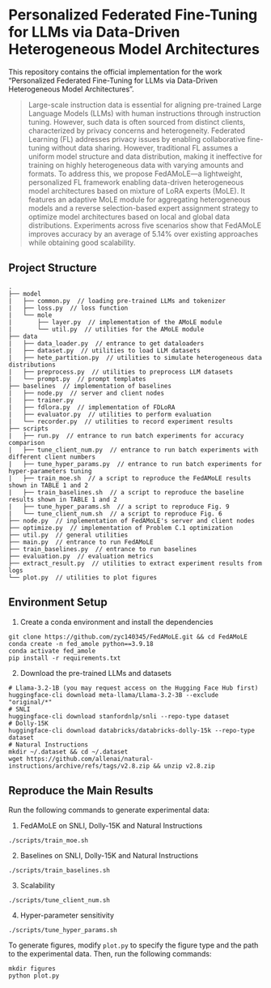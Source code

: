 # Personalized Federated Fine-Tuning for LLMs via Data-Driven Heterogeneous Model Architectures
This repository contains the official implementation for the work 
“Personalized Federated Fine-Tuning for LLMs via Data-Driven Heterogeneous Model Architectures”.
> Large-scale instruction data is essential for aligning pre-trained Large Language Models (LLMs) 
> with human instructions through instruction tuning. However, such data is often sourced from distinct clients, 
> characterized by privacy concerns and heterogeneity. Federated Learning (FL) addresses privacy issues by 
> enabling collaborative fine-tuning without data sharing. However, traditional FL assumes a uniform model structure 
> and data distribution, making it ineffective for training on highly heterogeneous data with varying amounts and 
> formats. To address this, we propose FedAMoLE—a lightweight, personalized FL framework enabling data-driven 
> heterogeneous model architectures based on mixture of LoRA experts (MoLE). It features an adaptive MoLE module 
> for aggregating heterogeneous models and a reverse selection-based expert assignment strategy to optimize model 
> architectures based on local and global data distributions. Experiments across five scenarios show that FedAMoLE 
> improves accuracy by an average of 5.14% over existing approaches while obtaining good scalability.

## Project Structure
```
.
├── model
|   ├── common.py  // loading pre-trained LLMs and tokenizer
|   ├── loss.py  // loss function
|   └── mole
|       ├── layer.py  // implementation of the AMoLE module
|       └── util.py  // utilities for the AMoLE module
├── data
|   ├── data_loader.py  // entrance to get dataloaders
|   ├── dataset.py  // utilities to load LLM datasets
|   ├── hete_partition.py  // utilities to simulate heterogeneous data distributions
|   ├── preprocess.py  // utilities to preprocess LLM datasets
|   └── prompt.py  // prompt templates
├── baselines  // implementation of baselines
|   ├── node.py  // server and client nodes
|   ├── trainer.py
|   ├── fdlora.py  // implementation of FDLoRA
|   ├── evaluator.py  // utilities to perform evaluation
|   └── recorder.py  // utilities to record experiment results
├── scripts
|   ├── run.py  // entrance to run batch experiments for accuracy comparison
|   ├── tune_client_num.py  // entrance to run batch experiments with different client numbers
|   ├── tune_hyper_params.py  // entrance to run batch experiments for hyper-parameters tuning
|   ├── train_moe.sh  // a script to reproduce the FedAMoLE results shown in TABLE 1 and 2
|   ├── train_baselines.sh  // a script to reproduce the baseline results shown in TABLE 1 and 2
|   ├── tune_hyper_params.sh  // a script to reproduce Fig. 9
|   └── tune_client_num.sh  // a script to reproduce Fig. 6
├── node.py  // inplementation of FedAMoLE's server and client nodes
├── optimize.py  // implementation of Problem C.1 optimization
├── util.py  // general utilities
├── main.py  // entrance to run FedAMoLE
├── train_baselines.py  // entrance to run baselines
├── evaluation.py  // evaluation metrics
├── extract_result.py  // utilities to extract experiment results from logs 
└── plot.py  // utilities to plot figures
```

## Environment Setup
1. Create a conda environment and install the dependencies
```shell
git clone https://github.com/zyc140345/FedAMoLE.git && cd FedAMoLE
conda create -n fed_amole python==3.9.18
conda activate fed_amole
pip install -r requirements.txt
```
2. Download the pre-trained LLMs and datasets
```shell
# Llama-3.2-1B (you may request access on the Hugging Face Hub first)
huggingface-cli download meta-llama/Llama-3.2-3B --exclude "original/*"
# SNLI
huggingface-cli download stanfordnlp/snli --repo-type dataset
# Dolly-15K
huggingface-cli download databricks/databricks-dolly-15k --repo-type dataset
# Natural Instructions
mkdir ~/.dataset && cd ~/.dataset
wget https://github.com/allenai/natural-instructions/archive/refs/tags/v2.8.zip && unzip v2.8.zip
```

## Reproduce the Main Results
Run the following commands to generate experimental data:
1. FedAMoLE on SNLI, Dolly-15K and Natural Instructions
```shell
./scripts/train_moe.sh
```
2. Baselines on SNLI, Dolly-15K and Natural Instructions
```shell
./scripts/train_baselines.sh
```
3. Scalability
```shell
./scripts/tune_client_num.sh
```
4. Hyper-parameter sensitivity
```shell
./scripts/tune_hyper_params.sh
```
To generate figures, modify `plot.py` to specify the figure type and the path to the experimental data. Then, run the following commands:
```shell
mkdir figures
python plot.py
```
